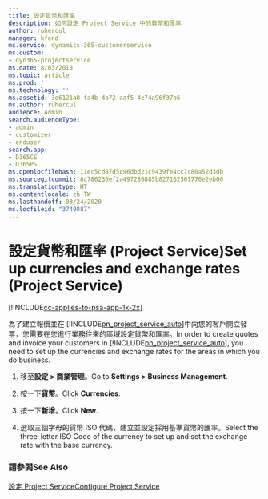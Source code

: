 ```yaml
---
title: 設定貨幣和匯率
description: 如何設定 Project Service 中的貨幣和匯率
author: ruhercul
manager: kfend
ms.service: dynamics-365-customerservice
ms.custom:
- dyn365-projectservice
ms.date: 8/03/2018
ms.topic: article
ms.prod: ''
ms.technology: ''
ms.assetid: 3e6121a8-fa4b-4a72-aaf5-4e74a96f37b6
ms.author: ruhercul
audience: Admin
search.audienceType:
- admin
- customizer
- enduser
search.app:
- D365CE
- D365PS
ms.openlocfilehash: 11ec5cd87d5c96dbd21c9439fe4cc7c80a52d3db
ms.sourcegitcommit: 8c786230ef2a497280885b827162561776e2eb00
ms.translationtype: HT
ms.contentlocale: zh-TW
ms.lasthandoff: 03/24/2020
ms.locfileid: "3749887"
---
```

# <a name="set-up-currencies-and-exchange-rates-project-service"></a><span data-ttu-id="74143-103">設定貨幣和匯率 (Project Service)</span><span class="sxs-lookup"><span data-stu-id="74143-103">Set up currencies and exchange rates (Project Service)</span></span>

[!INCLUDE[cc-applies-to-psa-app-1x-2x](../includes/cc-applies-to-psa-app-1x-2x.md)]

<span data-ttu-id="74143-104">為了建立報價並在 [!INCLUDE[pn_project_service_auto](../includes/pn-project-service-auto.md)]中向您的客戶開立發票，您需要在您進行業務往來的區域設定貨幣和匯率。</span><span class="sxs-lookup"><span data-stu-id="74143-104">In order to create quotes and invoice your customers in [!INCLUDE[pn_project_service_auto](../includes/pn-project-service-auto.md)], you need to set up the currencies and exchange rates for the areas in which you do business.</span></span>  
  
1.  <span data-ttu-id="74143-105">移至**設定 > 商業管理**。</span><span class="sxs-lookup"><span data-stu-id="74143-105">Go to **Settings > Business Management**.</span></span>  
  
2.  <span data-ttu-id="74143-106">按一下**貨幣**。</span><span class="sxs-lookup"><span data-stu-id="74143-106">Click **Currencies**.</span></span>  
  
3.  <span data-ttu-id="74143-107">按一下**新增**。</span><span class="sxs-lookup"><span data-stu-id="74143-107">Click **New**.</span></span>  
  
4.  <span data-ttu-id="74143-108">選取三個字母的貨幣 ISO 代碼，建立並設定採用基準貨幣的匯率。</span><span class="sxs-lookup"><span data-stu-id="74143-108">Select the three-letter ISO Code of the currency to set up and set the exchange rate with the base currency.</span></span>  
  
### <a name="see-also"></a><span data-ttu-id="74143-109">請參閱</span><span class="sxs-lookup"><span data-stu-id="74143-109">See Also</span></span>  
 [<span data-ttu-id="74143-110">設定 Project Service</span><span class="sxs-lookup"><span data-stu-id="74143-110">Configure Project Service</span></span>](../project-service/configure.md)
